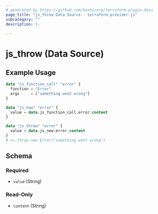 ```yaml
---
# generated by https://github.com/hashicorp/terraform-plugin-docs
page_title: "js_throw Data Source - terraform-provider-js"
subcategory: ""
description: |-
  
---
```


# js_throw (Data Source)



## Example Usage

```terraform
data "js_function_call" "error" {
  function = "Error"
  args     = ["something went wrong"]
}

data "js_new" "error" {
  value = data.js_function_call.error.content
}

data "js_throw" "error" {
  value = data.js_new.error.content
}
# => throw new Error("something went wrong")
```

<!-- schema generated by tfplugindocs -->
## Schema

### Required

- `value` (String)

### Read-Only

- `content` (String)
